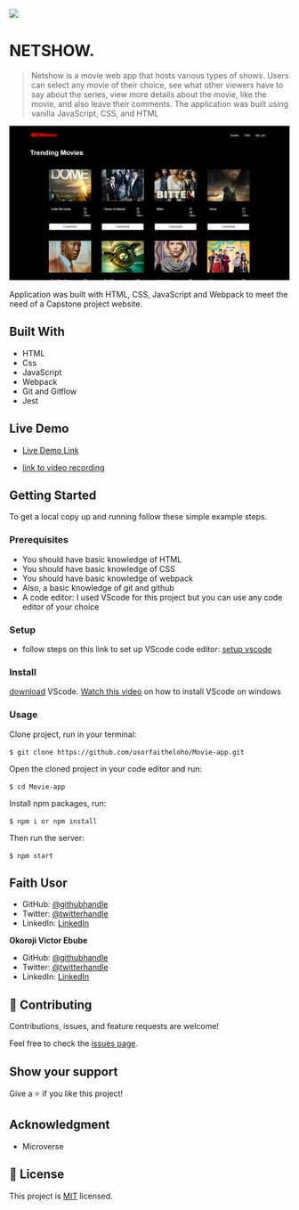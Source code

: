 ![](https://img.shields.io/badge/Microverse-blueviolet)

# NETSHOW.

> Netshow is a movie web app that hosts various types of shows. Users can select any movie of their choice, see what other viewers have to say about the series, view more details about the movie, like the movie, and also leave their comments. The application was built using vanilla JavaScript, CSS, and HTML

![screenshot](/src/images/asset1.PNG)


Application was built with HTML, CSS, JavaScript and Webpack to meet the need of a Capstone project website. 

## Built With

- HTML
- Css
- JavaScript
- Webpack
- Git and Gitflow
- Jest

## Live Demo

- [Live Demo Link](https://usorfaitheloho.github.io/NetMovie/dist/)


- [link to video recording](https://drive.google.com/file/d/1e8F0edOXMpBgH7Fleg9ngES-H2GjbiNF/view?usp=sharing)


## Getting Started

To get a local copy up and running follow these simple example steps.

### Prerequisites
- You should have basic knowledge of HTML
- You should have basic knowledge of CSS
- You should have basic knowledge of webpack
- Also, a basic knowledge of git and github
- A code editor: I used VScode for this project but you can use any code editor of your choice
### Setup
- follow steps on this link to set up VScode code editor: [setup vscode](https://www.freecodecamp.org/news/how-to-set-up-vs-code-for-web-development/)

### Install
[download](https://code.visualstudio.com/download) VScode.
[Watch this video](https://www.youtube.com/watch?v=MlIzFUI1QGA) on how to install VScode on windows

### Usage

Clone project, run in your terminal:

```$ git clone https://github.com/usorfaitheloho/Movie-app.git ```

Open the cloned project in your code editor and run:

``` $ cd Movie-app ```

 Install npm packages, run:

``` $ npm i or npm install ```

Then run the server:

``` $ npm start ```



## Faith Usor

- GitHub: [@githubhandle](https://github.com/usorfaitheloho)
- Twitter: [@twitterhandle](https://twitter.com/faithusor16)
- LinkedIn: [LinkedIn](https://www.linkedin.com/in/faith-usor)

 **Okoroji Victor Ebube** 
- GitHub: [@githubhandle](https://github.com/vickymarz)
- Twitter: [@twitterhandle](https://twitter.com/Vicky_mars)
- LinkedIn: [LinkedIn](https://www.linkedin.com/in/okoroji-victor-ebube-8791741a0/)

## 🤝 Contributing

Contributions, issues, and feature requests are welcome!

Feel free to check the [issues page](../../issues/).

## Show your support

Give a ⭐️ if you like this project!

## Acknowledgment 
- Microverse 

## 📝 License

This project is [MIT](./MIT.md) licensed.
